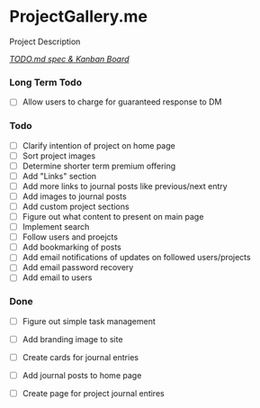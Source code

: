 # ProjectGallery.me

Project Description

<em>[TODO.md spec & Kanban Board](https://bit.ly/3fCwKfM)</em>

### Long Term Todo

- [ ] Allow users to charge for guaranteed response to DM  

### Todo

- [ ] Clarify intention of project on home page  
- [ ] Sort project images  
- [ ] Determine shorter term premium offering  
- [ ] Add "Links" section  
- [ ] Add more links to journal posts like previous/next entry  
- [ ] Add images to journal posts  
- [ ] Add custom project sections  
- [ ] Figure out what content to present on main page  
- [ ] Implement search  
- [ ] Follow users and proejcts  
- [ ] Add bookmarking of posts  
- [ ] Add email notifications of updates on followed users/projects  
- [ ] Add email password recovery  
- [ ] Add email to users  

### Done

- [ ] Figure out simple task management  
- [ ] Add branding image to site  
- [ ] Create cards for journal entries  
- [ ] Add journal posts to home page  
- [ ] Create page for project journal entires  

